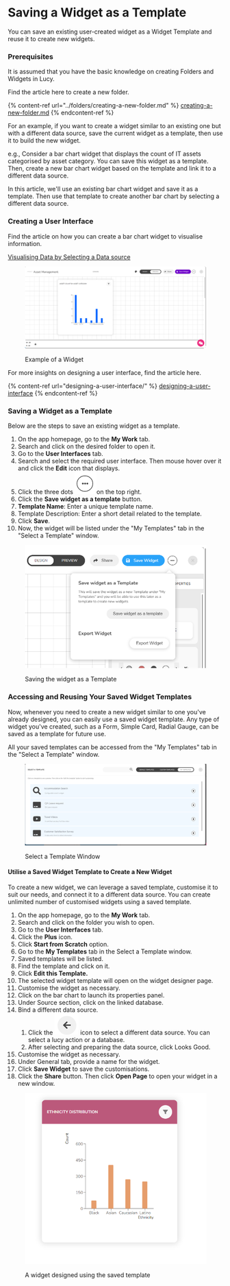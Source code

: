 # Saving a Widget as a Template

You can save an existing user-created widget as a  Widget Template and reuse it to create new widgets.&#x20;

### Prerequisites

It is assumed that you have the basic knowledge on creating Folders and Widgets in Lucy.

Find the article here to create a new folder.

{% content-ref url="../folders/creating-a-new-folder.md" %}
[creating-a-new-folder.md](../folders/creating-a-new-folder.md)
{% endcontent-ref %}

For an example, if you want to create a widget similar to an existing one but with a different data source,  save the current widget as a template, then use it to build the new widget.

e.g., Consider a bar chart widget that displays the count of IT assets categorised by asset category. You can save this widget as a template. Then, create a new bar chart widget based on the template and link it to a different data source.

In this article, we'll use an existing bar chart widget and save it as a template. Then use that template to create another bar chart by selecting a different data source.

### Creating a User Interface

Find the article on how you can create a bar chart widget to visualise information.

[Visualising Data by Selecting a Data source](designing-a-user-interface/designing-a-user-interface-to-visualise-information.md#id-1.-visualising-data-by-selecting-a-data-source)

<figure><img src="../.gitbook/assets/image (1).png" alt=""><figcaption><p>Example of a Widget</p></figcaption></figure>

For more insights on designing a user interface, find the article here.

{% content-ref url="designing-a-user-interface/" %}
[designing-a-user-interface](designing-a-user-interface/)
{% endcontent-ref %}

### Saving a Widget as a Template

Below are the steps to save an existing widget as a template.

1. On the app homepage, go to the **My Work** tab.
2. Search and click on the desired folder to open it.
3. Go to the **User Interfaces** tab.
4. Search and select the required user interface. Then mouse hover over it and click the **Edit** icon that displays.
5. Click the three dots ![](<../.gitbook/assets/image (57).png>)on the top right.
6. Click the **Save widget as a template** button.
7. **Template Name**: Enter a unique template name.
8. Template Description: Enter a short detail related to the template.
9. Click **Save**.
10. Now, the widget will be listed under the "My Templates" tab in the "Select a Template" window.

<figure><img src="../.gitbook/assets/image (56).png" alt=""><figcaption><p>Saving the widget as a Template</p></figcaption></figure>

### Accessing and Reusing Your Saved Widget Templates

Now, whenever you need to create a new widget similar to one you've already designed, you can easily use a saved widget template. Any type of widget you've created, such as a Form, Simple Card, Radial Gauge, can be saved as a template for future use.

All your saved templates can be accessed from the "My Templates" tab in the "Select a Template" window.

<figure><img src="../.gitbook/assets/Select a Template window.png" alt=""><figcaption><p>Select a Template Window</p></figcaption></figure>

#### Utilise a Saved Widget Template to Create a New Widget

To create a new widget, we can leverage a saved template, customise it to suit our needs, and connect it to a different data source. You can create unlimited number of customised widgets using a saved template.

1. On the app homepage, go to the **My Work** tab.
2. Search and click on the folder you wish to open.
3. Go to the **User Interfaces** tab.
4. Click the **Plus** icon.
5. Click **Start from Scratch** option.
6. Go to the **My Templates** tab in the Select a Template window.
7. Saved templates will be listed.
8. Find the template and click on it.
9. &#x20;Click **Edit this Template.**
10. The selected widget template will open on the widget designer page.
11. Customise the widget as necessary.
12. Click on the bar chart to launch its properties panel.
13. Under Source section, click on the linked database.
14. Bind a different data source.
    1. Click the ![](<../.gitbook/assets/image (2).png>) icon to select a different data source. You can select a lucy action or a database.
    2. After selecting and preparing the data source, click Looks Good.
15. Customise the widget as necessary.
16. Under General tab, provide a name for the widget.
17. Click **Save Widget** to save the customisations.
18. Click the **Share** button. Then click **Open Page** to open your widget in a new window.

<figure><img src="../.gitbook/assets/image (3).png" alt=""><figcaption><p>A widget designed using the saved template</p></figcaption></figure>
